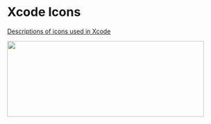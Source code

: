 # Xcode Icons
[Descriptions of icons used in Xcode](http://allewun.github.io/xcode-icons/)

<img width="453" height="175" src="https://raw.github.com/allewun/xcode-icons/master/splash.png" />